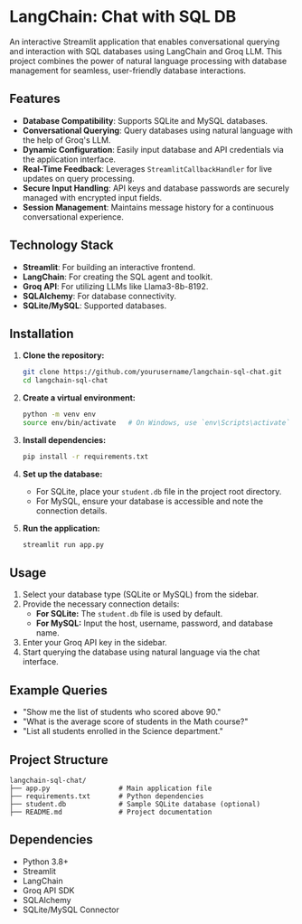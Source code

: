 # LangChain: Chat with SQL DB

An interactive Streamlit application that enables conversational querying and interaction with SQL databases using LangChain and Groq LLM. This project combines the power of natural language processing with database management for seamless, user-friendly database interactions.

## Features

- **Database Compatibility**: Supports SQLite and MySQL databases.
- **Conversational Querying**: Query databases using natural language with the help of Groq's LLM.
- **Dynamic Configuration**: Easily input database and API credentials via the application interface.
- **Real-Time Feedback**: Leverages `StreamlitCallbackHandler` for live updates on query processing.
- **Secure Input Handling**: API keys and database passwords are securely managed with encrypted input fields.
- **Session Management**: Maintains message history for a continuous conversational experience.

## Technology Stack

- **Streamlit**: For building an interactive frontend.
- **LangChain**: For creating the SQL agent and toolkit.
- **Groq API**: For utilizing LLMs like Llama3-8b-8192.
- **SQLAlchemy**: For database connectivity.
- **SQLite/MySQL**: Supported databases.

## Installation

1. **Clone the repository:**
   ```bash
   git clone https://github.com/yourusername/langchain-sql-chat.git
   cd langchain-sql-chat
   ```

2. **Create a virtual environment:**
   ```bash
   python -m venv env
   source env/bin/activate   # On Windows, use `env\Scripts\activate`
   ```

3. **Install dependencies:**
   ```bash
   pip install -r requirements.txt
   ```

4. **Set up the database:**
   - For SQLite, place your `student.db` file in the project root directory.
   - For MySQL, ensure your database is accessible and note the connection details.

5. **Run the application:**
   ```bash
   streamlit run app.py
   ```

## Usage

1. Select your database type (SQLite or MySQL) from the sidebar.
2. Provide the necessary connection details:
   - **For SQLite:** The `student.db` file is used by default.
   - **For MySQL:** Input the host, username, password, and database name.
3. Enter your Groq API key in the sidebar.
4. Start querying the database using natural language via the chat interface.

## Example Queries

- "Show me the list of students who scored above 90."
- "What is the average score of students in the Math course?"
- "List all students enrolled in the Science department."

## Project Structure

```
langchain-sql-chat/
├── app.py                 # Main application file
├── requirements.txt       # Python dependencies
├── student.db             # Sample SQLite database (optional)
├── README.md              # Project documentation
```

## Dependencies

- Python 3.8+
- Streamlit
- LangChain
- Groq API SDK
- SQLAlchemy
- SQLite/MySQL Connector

